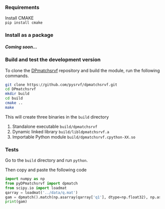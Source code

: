 ### Requirements

Install CMAKE   
`pip install cmake`

### Install as a package
##### Coming soon...

### Build and test the development version
To clone the [DPmatchsrvf](https://github.com/pysrvf/dpmatchsrvf.git) repository and build the module, run the following commands.  
```bash
git clone https://github.com/pysrvf/dpmatchsrvf.git
cd DPmatchsrvf
mkdir build
cd build
cmake ..
make
```  
 
This will create three binaries in the `build` directory

1. Standalone executable `build/dpmatchsrvf`    
2. Dynamic linked library `build/libldpmatchsrvf.a`  
3. Importable Python module `build/dpmatchsrvf.cpython-XX.so`

### Tests
Go to the `build` directory and run `python`.   

Then copy and paste the following code  
```python
import numpy as np
from pyDPmatchsrvf import dpmatch
from scipy.io import loadmat
qarray = loadmat('../data/q.mat')
gam = dpmatch().match(np.asarray(qarray['q1'], dtype=np.float32), np.asarray(qarray['q2'], dtype=np.float32))
print(gam)  
```
